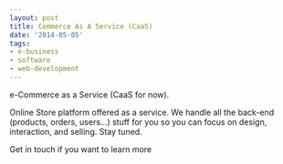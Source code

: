 ```yaml
---
layout: post
title: Commerce As A Service (CaaS)
date: '2014-05-05'
tags:
- e-business
- software
- web-development
---
```


e-Commerce as a Service (CaaS for now).

Online Store platform offered as a service. We handle all the back-end (products, orders, users...) stuff for you so you can focus on design, interaction, and selling. Stay tuned.

Get in touch if you want to learn more
